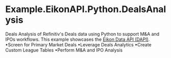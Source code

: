 # Example.EikonAPI.Python.DealsAnalysis
Deals Analysis of Refinitiv's Deals data using Python to support M&A and IPOs workflows. 
This example showcases the [Eikon Data API (DAPI)](https://developers.refinitiv.com/eikon-data-apis). 
•Screen for Primary Market Deals 
•Leverage Deals Analytics
•Create Custom League Tables
•Perform M&A and IPO Analysis
